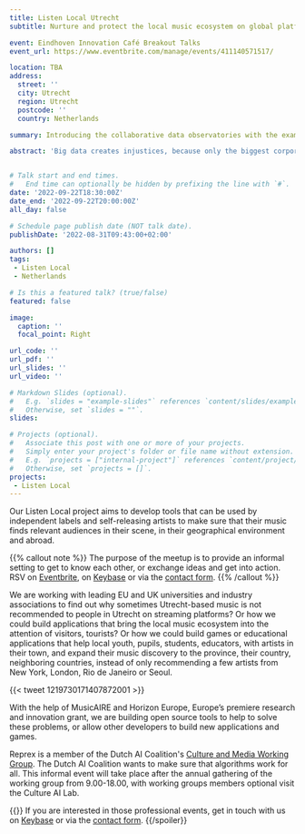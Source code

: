 ```yaml
---
title: Listen Local Utrecht
subtitle: Nurture and protect the local music ecosystem on global platforms

event: Eindhoven Innovation Café Breakout Talks
event_url: https://www.eventbrite.com/manage/events/411140571517/

location: TBA
address:
  street: ''
  city: Utrecht
  region: Utrecht
  postcode: ''
  country: Netherlands

summary: Introducing the collaborative data observatories with the example of the music industry and sector.

abstract: 'Big data creates injustices, because only the biggest corporations, universities and governments can sustain long, systematic, and well-organized data collection. Reprex builds collaborative data ecosystems, communities, that can share resources and access legally open but not available data sources. Our flagship products are the Digital Music Observatory and Listen Local, a system that tries to prevent global platforms colonizing local ecosystems with AI.'


# Talk start and end times.
#   End time can optionally be hidden by prefixing the line with `#`.
date: '2022-09-22T18:30:00Z'
date_end: '2022-09-22T20:00:00Z'
all_day: false

# Schedule page publish date (NOT talk date).
publishDate: '2022-08-31T09:43:00+02:00'

authors: []
tags: 
 - Listen Local
 - Netherlands

# Is this a featured talk? (true/false)
featured: false

image:
  caption: ''
  focal_point: Right

url_code: ''
url_pdf: ''
url_slides: ''
url_video: ''

# Markdown Slides (optional).
#   E.g. `slides = "example-slides"` references `content/slides/example-slides.md`.
#   Otherwise, set `slides = ""`.
slides:

# Projects (optional).
#   Associate this post with one or more of your projects.
#   Simply enter your project's folder or file name without extension.
#   E.g. `projects = ["internal-project"]` references `content/project/deep-learning/index.md`.
#   Otherwise, set `projects = []`.
projects:
 - Listen Local
---
```



Our Listen Local project aims to develop tools that can be used by independent labels and self-releasing artists to make sure that their music finds relevant audiences in their scene, in their geographical environment and abroad.  

{{% callout note %}}
The purpose of the meetup is to provide an informal setting to get to know each other, or exchange ideas and get into action. RSV on [Eventbrite](https://www.eventbrite.com/manage/events/411140571517/), on [Keybase](https://keybase.io/team/reprexcommunity) or via the [contact form](/#contact).
{{% /callout %}}


We are working with leading EU and UK universities and industry associations to find out why sometimes Utrecht-based music is not recommended to people in Utrecht on streaming platforms? Or how we could build applications that bring the local music ecosystem into the attention of visitors, tourists?  Or how we could build games or educational applications that help local youth, pupils, students, educators, with artists in their town, and expand their music discovery to the province, their country, neighboring countries, instead of only recommending a few artists from New York, London, Rio de Janeiro or Seoul.

{{< tweet 1219730171407872001 >}}

With the help of MusicAIRE and Horizon Europe, Europe’s premiere research and innovation grant, we are building open source tools to help to solve these problems, or allow other developers to build new applications and games.

Reprex is a member of the Dutch AI Coalition's [Culture and Media Working Group](https://nlaic.com/en/sectors/culture/). The Dutch AI Coalition wants to make sure that algorithms work for all. This informal event will take place after the annual gathering of the working group from 9.00-18.00, with working groups members optional visit the Culture AI Lab. 

{{<spoiler text="Interested in the Dutch AI Coalition event?">}}
If you are interested in those professional events, get in touch with us on  [Keybase](https://keybase.io/team/reprexcommunity) or via the [contact form](/#contact).
{{/spoiler}}



